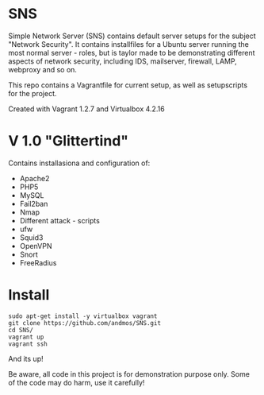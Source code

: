 SNS
===

Simple Network Server (SNS) contains default server setups for the subject "Network Security".
It contains installfiles for a Ubuntu server running the most normal server - roles, but is taylor made to be demonstrating
different aspects of network security, including IDS, mailserver, firewall, LAMP, webproxy and so on. 

This repo contains a Vagrantfile for current setup, as well as setupscripts for the project. 

Created with Vagrant 1.2.7 and Virtualbox 4.2.16

V 1.0 "Glittertind"
===  
Contains installasiona and configuration of:
- Apache2
- PHP5
- MySQL
- Fail2ban
- Nmap 
- Different attack - scripts
- ufw
- Squid3
- OpenVPN
- Snort
- FreeRadius

Install
===

	sudo apt-get install -y virtualbox vagrant 
	git clone https://github.com/andmos/SNS.git
	cd SNS/
	vagrant up
	vagrant ssh

And its up!

Be aware, all code in this project is for demonstration purpose only. Some of the code may do harm, use it carefully!
